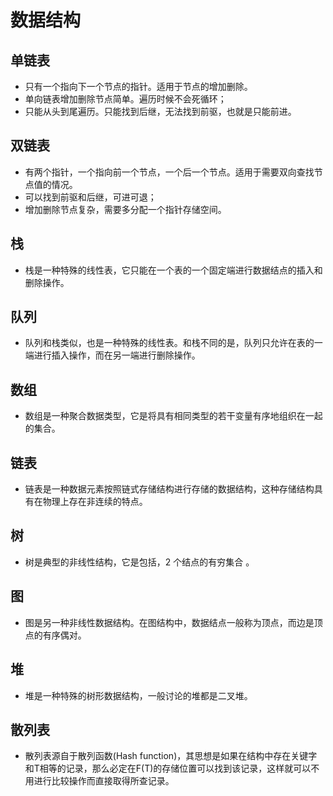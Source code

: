 # 数据结构

## 单链表

- 只有一个指向下一个节点的指针。适用于节点的增加删除。
- 单向链表增加删除节点简单。遍历时候不会死循环；
- 只能从头到尾遍历。只能找到后继，无法找到前驱，也就是只能前进。

## 双链表

- 有两个指针，一个指向前一个节点，一个后一个节点。适用于需要双向查找节点值的情况。
- 可以找到前驱和后继，可进可退；
- 增加删除节点复杂，需要多分配一个指针存储空间。

## 栈

- 栈是一种特殊的线性表，它只能在一个表的一个固定端进行数据结点的插入和删除操作。

## 队列

- 队列和栈类似，也是一种特殊的线性表。和栈不同的是，队列只允许在表的一端进行插入操作，而在另一端进行删除操作。

## 数组

- 数组是一种聚合数据类型，它是将具有相同类型的若干变量有序地组织在一起的集合。

## 链表

- 链表是一种数据元素按照链式存储结构进行存储的数据结构，这种存储结构具有在物理上存在非连续的特点。

## 树

- 树是典型的非线性结构，它是包括，2 个结点的有穷集合 。

## 图

- 图是另一种非线性数据结构。在图结构中，数据结点一般称为顶点，而边是顶点的有序偶对。

## 堆

- 堆是一种特殊的树形数据结构，一般讨论的堆都是二叉堆。

## 散列表

- 散列表源自于散列函数(Hash function)，其思想是如果在结构中存在关键字和T相等的记录，那么必定在F(T)的存储位置可以找到该记录，这样就可以不用进行比较操作而直接取得所查记录。

